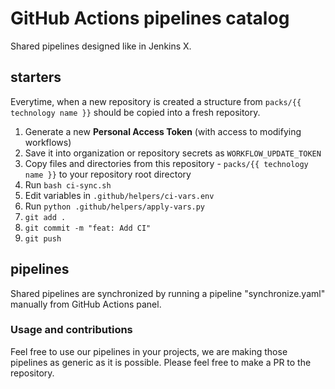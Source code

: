 GitHub Actions pipelines catalog
================================

Shared pipelines designed like in Jenkins X.

## starters

Everytime, when a new repository is created a structure from `packs/{{ technology name }}` should be copied into a fresh repository.

1. Generate a new **Personal Access Token** (with access to modifying workflows)
2. Save it into organization or repository secrets as `WORKFLOW_UPDATE_TOKEN`
3. Copy files and directories from this repository - `packs/{{ technology name }}` to your repository root directory
4. Run `bash ci-sync.sh`
5. Edit variables in `.github/helpers/ci-vars.env`
6. Run `python .github/helpers/apply-vars.py`
7. `git add .`
8. `git commit -m "feat: Add CI"`
9. `git push`

## pipelines

Shared pipelines are synchronized by running a pipeline "synchronize.yaml" manually from GitHub Actions panel.

### Usage and contributions

Feel free to use our pipelines in your projects, we are making those pipelines as generic as it is possible.
Please feel free to make a PR to the repository.
